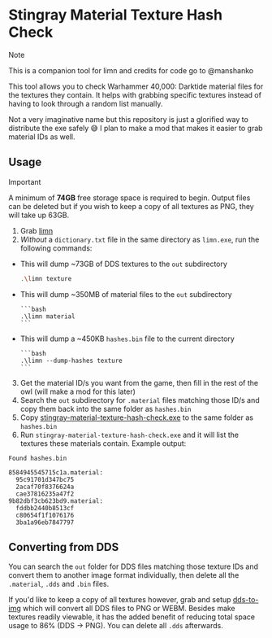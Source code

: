 # Stingray Material Texture Hash Check

> [!Note]
> This is a companion tool for limn and credits for code go to @manshanko

This tool allows you to check Warhammer 40,000: Darktide material files for the textures they contain. It helps with grabbing specific textures instead of having to look through a random list manually.

Not a very imaginative name but this repository is just a glorified way to distribute the exe safely 😅 I plan to make a mod that makes it easier to grab material IDs as well.

## Usage

> [!Important]
> A minimum of **74GB** free storage space is required to begin. Output files can be deleted but if you wish to keep a copy of all textures as PNG, they will take up 63GB.

1. Grab [limn](https://github.com/manshanko/limn)
2. _Without_ a `dictionary.txt` file in the same directory as `limn.exe`, run the following commands:
  - This will dump ~73GB of DDS textures to the `out` subdirectory

    ```bash
    .\limn texture
    ```

  - This will dump ~350MB of material files to the `out` subdirectory

		```bash
		.\limn material
		```


  - This will dump a ~450KB `hashes.bin` file to the current directory

		```bash
		.\limn --dump-hashes texture
		```
	
3. Get the material ID/s you want from the game, then fill in the rest of the owl (will make a mod for this later)
4. Search the `out` subdirectory for `.material` files matching those ID/s and copy them back into the same folder as `hashes.bin`
5. Copy [stingray-material-texture-hash-check.exe](https://github.com/ronvoluted/stingray-material-texture-hash-check/releases) to the same folder as `hashes.bin`
6. Run `stingray-material-texture-hash-check.exe` and it will list the textures these materials contain. Example output:
```
Found hashes.bin

8584945545715c1a.material:
  95c91701d347bc75
  2acaf70f8376624a
  cae37816235a47f2
9b82dbf3cb623bd9.material:
  fddbb2440b8513cf
  c80654f1f1076176
  3ba1a96eb7847797
```

## Converting from DDS

You can search the `out` folder for DDS files matching those texture IDs and convert them to another image format individually, then delete all the `.material`, `.dds` and `.bin` files.

If you'd like to keep a copy of all textures however, grab and setup [dds-to-img](https://github.com/ronvoluted/dds-to-img) which will convert all DDS files to PNG or WEBM. Besides make textures readily viewable, it has the added benefit of reducing total space usage to 86% (DDS -> PNG). You can delete all `.dds` afterwards.

